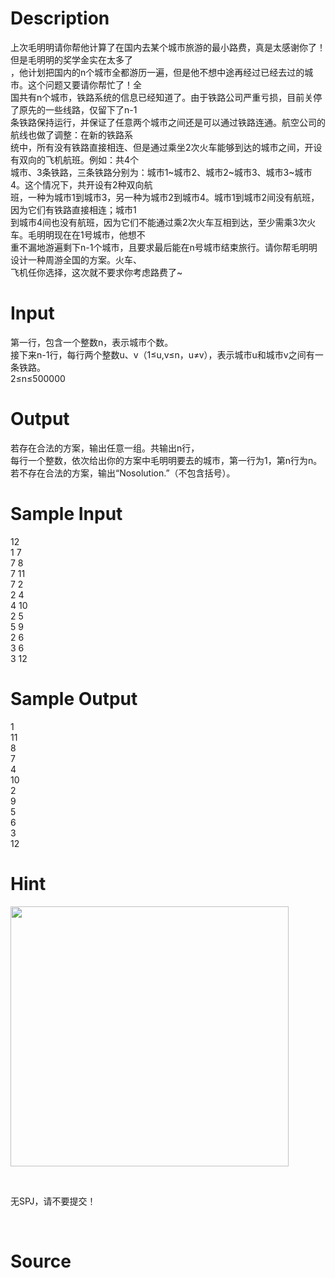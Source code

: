 
# Description

<div class="content"><div>上次毛明明请你帮他计算了在国内去某个城市旅游的最小路费，真是太感谢你了！但是毛明明的奖学金实在太多了</div>
<div>，他计划把国内的n个城市全都游历一遍，但是他不想中途再经过已经去过的城市。这个问题又要请你帮忙了！全</div>
<div>国共有n个城市，铁路系统的信息已经知道了。由于铁路公司严重亏损，目前关停了原先的一些线路，仅留下了n-1</div>
<div>条铁路保持运行，并保证了任意两个城市之间还是可以通过铁路连通。航空公司的航线也做了调整：在新的铁路系</div>
<div>统中，所有没有铁路直接相连、但是通过乘坐2次火车能够到达的城市之间，开设有双向的飞机航班。例如：共4个</div>
<div>城市、3条铁路，三条铁路分别为：城市1~城市2、城市2~城市3、城市3~城市4。这个情况下，共开设有2种双向航</div>
<div>班，一种为城市1到城市3，另一种为城市2到城市4。城市1到城市2间没有航班，因为它们有铁路直接相连；城市1</div>
<div>到城市4间也没有航班，因为它们不能通过乘2次火车互相到达，至少需乘3次火车。毛明明现在在1号城市，他想不</div>
<div>重不漏地游遍剩下n-1个城市，且要求最后能在n号城市结束旅行。请你帮毛明明设计一种周游全国的方案。火车、</div>
<div>飞机任你选择，这次就不要求你考虑路费了~</div>
<div></div>
<p></p></div>

# Input

<div class="content"><div>第一行，包含一个整数n，表示城市个数。</div>
<div>接下来n-1行，每行两个整数u、v（1≤u,v≤n，u≠v），表示城市u和城市v之间有一条铁路。</div>
<div>2≤n≤500000</div>
<div></div>
<div></div>
<div></div>
<div></div>
<p></p></div>

# Output

<div class="content"><div>若存在合法的方案，输出任意一组。共输出n行，</div>
<div>每行一个整数，依次给出你的方案中毛明明要去的城市，第一行为1，第n行为n。</div>
<div>若不存在合法的方案，输出“Nosolution.”（不包含括号）。</div>
<p></p></div>

# Sample Input

<div class="content"><span class="sampledata">12<br/>
1 7<br/>
7 8<br/>
7 11<br/>
7 2<br/>
2 4<br/>
4 10<br/>
2 5<br/>
5 9<br/>
2 6<br/>
3 6<br/>
3 12</span></div>

# Sample Output

<div class="content"><span class="sampledata">1<br/>
11<br/>
8 <br/>
7 <br/>
4<br/>
10<br/>
2 <br/>
9 <br/>
5 <br/>
6 <br/>
3<br/>
12</span></div>

# Hint

<div class="content"><p></p><p><img src="/source/bzoj/5175/img/aHR0cHM6Ly9seWRzeS5jb20vSnVkZ2VPbmxpbmUvdXBsb2FkLzIwMTgwMi8xMSgxKS5wbmc=.png" width="445" height="416" alt=""/></p><br/>
<p>无SPJ，请不要提交！</p><br/>
<p></p><p></p></div>

# Source

<div class="content"><p><a href="problemset.php?search="></a></p></div>

